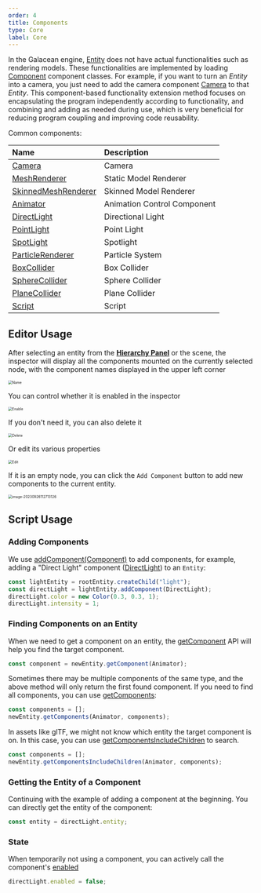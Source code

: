 ```yaml
---
order: 4
title: Components
type: Core
label: Core
---
```


In the Galacean engine, [Entity](/en/apis/core/#Entity) does not have actual functionalities such as rendering models. These functionalities are implemented by loading [Component](/en/apis/core/#Component) component classes. For example, if you want to turn an _Entity_ into a camera, you just need to add the camera component [Camera](/en/apis/core/#Camera) to that _Entity_. This component-based functionality extension method focuses on encapsulating the program independently according to functionality, and combining and adding as needed during use, which is very beneficial for reducing program coupling and improving code reusability.

Common components:

| Name                                                  | Description    |
| :---------------------------------------------------- | :------------- |
| [Camera](/en/apis/core/#Camera)                       | Camera         |
| [MeshRenderer](/en/apis/core/#MeshRenderer)           | Static Model Renderer |
| [SkinnedMeshRenderer](/en/apis/core/#SkinnedMeshRenderer) | Skinned Model Renderer |
| [Animator](/en/apis/core/#Animator)                   | Animation Control Component |
| [DirectLight](/en/apis/core/#DirectLight)             | Directional Light |
| [PointLight](/en/apis/core/#PointLight)               | Point Light    |
| [SpotLight](/en/apis/core/#SpotLight)                 | Spotlight      |
| [ParticleRenderer](/en/apis/core/#ParticleRenderer)   | Particle System |
| [BoxCollider](/en/apis/core/#BoxCollider)             | Box Collider   |
| [SphereCollider](/en/apis/core/#SphereCollider)       | Sphere Collider |
| [PlaneCollider](/en/apis/core/#PlaneCollider)         | Plane Collider |
| [Script](/en/apis/core/#Script)                       | Script         |

## Editor Usage

After selecting an entity from the **[Hierarchy Panel](/en/docs/interface/hierarchy)** or the scene, the inspector will display all the components mounted on the currently selected node, with the component names displayed in the upper left corner

<img src="https://mdn.alipayobjects.com/huamei_3zduhr/afts/img/A*tZcpRrrYQcMAAAAAAAAAAAAADsJ_AQ/original" alt="Name" style="zoom:50%;" />

You can control whether it is enabled in the inspector

<img src="https://mdn.alipayobjects.com/huamei_3zduhr/afts/img/A*QRG8TZ1IorQAAAAAAAAAAAAADsJ_AQ/original" alt="Enable" style="zoom:50%;" />

If you don't need it, you can also delete it

<img src="https://mdn.alipayobjects.com/huamei_3zduhr/afts/img/A*uqFGQIHyLAwAAAAAAAAAAAAADsJ_AQ/original" alt="Delete" style="zoom:50%;" />

Or edit its various properties

<img src="https://mdn.alipayobjects.com/huamei_3zduhr/afts/img/A*IFnGRYHdi7gAAAAAAAAAAAAADsJ_AQ/original" alt="Edit" style="zoom:50%;" />

If it is an empty node, you can click the `Add Component` button to add new components to the current entity.

<img src="https://gw.alipayobjects.com/zos/OasisHub/95d58dde-109f-44b2-89ef-2959ad8b4fe3/image-20230926112713126.png" alt="image-20230926112713126" style="zoom:50%;" />

## Script Usage

### Adding Components

We use [addComponent(Component)](/en/apis/core/#Entity-addComponent) to add components, for example, adding a "Direct Light" component ([DirectLight](/en/apis/core/#DirectLight)) to an `Entity`:

```typescript
const lightEntity = rootEntity.createChild("light");
const directLight = lightEntity.addComponent(DirectLight);
directLight.color = new Color(0.3, 0.3, 1);
directLight.intensity = 1;
```

### Finding Components on an Entity

When we need to get a component on an entity, the [getComponent](/en/apis/core/#Entity-getComponent) API will help you find the target component.

```typescript
const component = newEntity.getComponent(Animator);
```

Sometimes there may be multiple components of the same type, and the above method will only return the first found component. If you need to find all components, you can use [getComponents](/en/apis/core/#Entity-getComponents):

```typescript
const components = [];
newEntity.getComponents(Animator, components);
```

In assets like glTF, we might not know which entity the target component is on. In this case, you can use [getComponentsIncludeChildren](/en/apis/core/#Entity-getComponentsIncludeChildren) to search.

```typescript
const components = [];
newEntity.getComponentsIncludeChildren(Animator, components);
```

### Getting the Entity of a Component

Continuing with the example of adding a component at the beginning. You can directly get the entity of the component:

```typescript
const entity = directLight.entity;
```

### State

When temporarily not using a component, you can actively call the component's [enabled](/en/apis/core/#Component-enabled)

```typescript
directLight.enabled = false;
```
